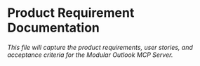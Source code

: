 # Product Requirement Documentation

_This file will capture the product requirements, user stories, and acceptance criteria for the Modular Outlook MCP Server._
